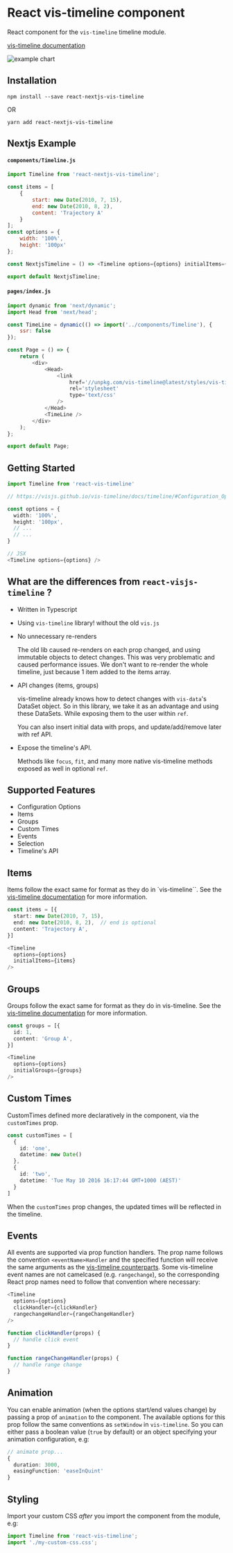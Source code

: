 # React vis-timeline component

React component for the `vis-timeline` timeline module.

[vis-timeline documentation](https://visjs.github.io/vis-timeline/docs/timeline/)

![example chart](https://github.com/visjs/vis-timeline/blob/master/docs/img/timeline.png)

## Installation

```
npm install --save react-nextjs-vis-timeline
```

OR

```
yarn add react-nextjs-vis-timeline
```

## Nextjs Example

#### `components/Timeline.js`

```js
import Timeline from 'react-nextjs-vis-timeline';

const items = [
	{
		start: new Date(2010, 7, 15),
		end: new Date(2010, 8, 2),
		content: 'Trajectory A'
	}
];
const options = {
	width: '100%',
	height: '100px'
};

const NextjsTimeline = () => <Timeline options={options} initialItems={items} />;

export default NextjsTimeline;
```

#### `pages/index.js`

```js
import dynamic from 'next/dynamic';
import Head from 'next/head';

const TimeLine = dynamic(() => import('../components/Timeline'), {
	ssr: false
});

const Page = () => {
	return (
		<div>
			<Head>
				<link
					href='//unpkg.com/vis-timeline@latest/styles/vis-timeline-graph2d.min.css'
					rel='stylesheet'
					type='text/css'
				/>
			</Head>
			<TimeLine />
		</div>
	);
};

export default Page;
```

## Getting Started

```typescript
import Timeline from 'react-vis-timeline'

// https://visjs.github.io/vis-timeline/docs/timeline/#Configuration_Options

const options = {
  width: '100%',
  height: '100px',
  // ...
  // ...
}

// JSX
<Timeline options={options} />
```

## What are the differences from `react-visjs-timeline` ?

-   Written in Typescript
-   Using `vis-timeline` library! without the old `vis.js`
-   No unnecessary re-renders

    The old lib caused re-renders on each prop changed, and using immutable objects to detect changes.
    This was very problematic and caused performance issues.
    We don't want to re-render the whole timeline, just because 1 item added to the items array.

-   API changes (items, groups)

    vis-timeline already knows how to detect changes with `vis-data`'s DataSet object.
    So in this library, we take it as an advantage and using these DataSets.
    While exposing them to the user within `ref`.

    You can also insert initial data with props, and update/add/remove later with ref API.

-   Expose the timeline's API.

    Methods like `focus`, `fit`, and many more native vis-timeline methods exposed as well in optional `ref`.

## Supported Features

-   Configuration Options
-   Items
-   Groups
-   Custom Times
-   Events
-   Selection
-   Timeline's API

## Items

Items follow the exact same for format as they do in `vis-timeline``. See the [vis-timeline documentation](https://visjs.github.io/vis-timeline/docs/timeline/#items) for more information.

```typescript
const items = [{
  start: new Date(2010, 7, 15),
  end: new Date(2010, 8, 2),  // end is optional
  content: 'Trajectory A',
}]

<Timeline
  options={options}
  initialItems={items}
/>
```

## Groups

Groups follow the exact same for format as they do in vis-timeline. See the [vis-timeline documentation](https://visjs.github.io/vis-timeline/docs/timeline/#groups) for more information.

```typescript
const groups = [{
  id: 1,
  content: 'Group A',
}]

<Timeline
  options={options}
  initialGroups={groups}
/>
```

## Custom Times

CustomTimes defined more declaratively in the component, via the `customTimes` prop.

```typescript
const customTimes = [
  {
    id: 'one',
    datetime: new Date()
  },
  {
    id: 'two',
    datetime: 'Tue May 10 2016 16:17:44 GMT+1000 (AEST)'
  }
]
```

When the `customTimes` prop changes, the updated times will be reflected in the timeline.

## Events

All events are supported via prop function handlers. The prop name follows the convention `<eventName>Handler` and the specified function will receive the same arguments as the [vis-timeline counterparts](https://visjs.github.io/vis-timeline/docs/timeline/#Events).
Some vis-timeline event names are not camelcased (e.g. `rangechange`), so the corresponding React prop names need to follow that convention where necessary:

```typescript
<Timeline
  options={options}
  clickHandler={clickHandler}
  rangechangeHandler={rangeChangeHandler}
/>

function clickHandler(props) {
  // handle click event
}

function rangeChangeHandler(props) {
  // handle range change
}
```

## Animation

You can enable animation (when the options start/end values change) by passing a prop of `animation` to the component. The available options for this prop follow the same conventions as `setWindow` in `vis-timeline`. So you can either pass a boolean value (`true` by default) or an object specifying your animation configuration, e.g:

```typescript
// animate prop...
{
  duration: 3000,
  easingFunction: 'easeInQuint'
}
```

## Styling

Import your custom CSS _after_ you import the component from the module, e.g:

```typescript
import Timeline from 'react-vis-timeline';
import './my-custom-css.css';
```
